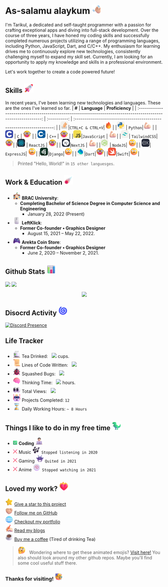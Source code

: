 # As-salamu alaykum <img src="assets/images/Waving Hand Medium-Light Skin Tone.png" width="29px">

I'm Tarikul, a dedicated and self-taught programmer with a passion for crafting exceptional apps and diving into full-stack development. Over the course of three years, I have honed my coding skills and successfully completed numerous projects utilizing a range of programming languages, including Python, JavaScript, Dart, and C/C++. My enthusiasm for learning drives me to continuously explore new technologies, consistently challenging myself to expand my skill set. Currently, I am looking for an opportunity to apply my knowledge and skills in a professional environment.

Let's work together to create a code powered future!

## Skills <img src="assets/images/Rocket.png" width="30">

In recent years, I've been learning new technologies and languages. These are the ones I've learned so far.
| **#** | **Language** | **Proficiency** |
| :------------------------------------------------------------------------------------------------------------: | :----------: | :-------------------------------------------------------------------: |
|<img src="assets/icons/StackOverflow.svg" width="25">|`CTRL+C & CTRL+V`|<img src="assets/images/Fire.png" alt="Mastery" width="25">|
|<a href="https://www.python.org/"><img src="assets/icons/Python.svg" width="25"></a> | `Python`|<img src="assets/images/Flexed Biceps Light Skin Tone.png" alt="Advance" width="25"> |
| <a href="https://en.wikipedia.org/wiki/C_(programming_language)"><img src="assets/icons/C.svg" width="25"></a> | `C` | <img src="assets/images/Nerd Face.png" alt="Intermediate" width="25"> |
| <a href="https://en.wikipedia.org/wiki/C%2B%2B"><img src="assets/icons/CPP.svg" width="25"></a> | `C++` | <img src="assets/images/Nerd Face.png" alt="Intermediate" width="25"> |
|<a href="https://www.javascript.com/"><img src="assets/icons/JavaScript.svg" width="25"></a>|`JavaScript` | <img src="assets/images/Flexed Biceps Light Skin Tone.png" alt="Advance" width="25">|
|<a href="https://tailwindcss.com/"><img src="assets/icons/TailwindCSS.svg" width="25"></a>| `TailwindCSS`| <img src="assets/images/Nerd Face.png" alt="Intermediate" width="25">|
|<a href="https://reactjs.org/"><img src="assets/icons/React.svg" width="25"></a> | `ReactJS` | <img src="assets/images/Nerd Face.png" alt="Intermediate" width="25">|
| <a href="https://nextjs.org/"><img src="assets/icons/NextJS.svg" width="25"></a>|`NextJS` | <img src="assets/images/Flexed Biceps Light Skin Tone.png" alt="Advance" width="25">|
|<a href="https://nodejs.org/"><img src="assets/icons/NodeJS.svg" width="25"></a> | `NodeJS`| <img src="assets/images/Confused Face.png" alt="Beginner" width="25">|
| <a href="https://expressjs.com/"><img src="assets/icons/ExpressJS.svg" width="25"></a>| `ExpressJS`| <img src="assets/images/Confused Face.png" alt="Beginner" width="25">|
|<a href="https://www.djangoproject.com/"><img src="assets/icons/Django.svg" width="25"></a>|`Django`|<img src="assets/images/Confused Face.png" alt="Beginner" width="25">|
|<a href="https://dart.dev/"><img src="assets/icons/Dart-Light.svg" width="25"></a>|`Dart`|<img src="assets/images/Nerd Face.png" alt="Beginner" width="25">|
|<a href="https://dart.dev/"><img src="assets/icons/Swift.svg" width="25"></a>|`Swift`|<img src="assets/images/Confused Face.png" alt="Beginner" width="25">|


> Printed "Hello, World!" in `15 other languesges`.

## Work & Education <img src="assets/images/Comet.png" width="30">

- <img src="assets/images/School.png" width="25"> **BRAC University**:
  - **Completing Bachelor of Science Degree in Computer Science and Engineering**
    - January 28, 2022 (Present)
- <img src="assets/images/Computer Mouse.png" width="25"> **LeftKlick**:
  - **Former Co-founder • Graphics Designer**
    - August 15, 2021 – May 22, 2022.
- <img src="assets/images/Video Game.png" width="25"> **Arekta Coin Store**:
  - **Former Co-founder • Graphics Designer**
    - June 2, 2020 – November 2, 2021.

## Github Stats <img src="assets/images/Bar Chart.png" width="30">

<nobr><img align="center" src="https://github-readme-stats.vercel.app/api?username=Tarikul-Islam-Anik&show_icons=true&line_height=27&count_private=true&title_color=43ffaf&text_color=e5f7ef&icon_color=43ffaf&bg_color=262a33&hide_border=true" />
<img align="center" src="https://github-readme-stats.vercel.app/api/top-langs/?username=Tarikul-Islam-Anik&title_color=43ffaf&text_color=e5f7ef&icon_color=526777&hide_border=true&bg_color=262a33&langs_count=3" />
</nobr>

<p align="center"><img align="center" src="https://github-readme-streak-stats.herokuapp.com?user=tarikul-Islam-anik&hide_border=true&background=262A33&ring=43FFAF&fire=43FFAF&currStreakNum=E5F7EF&sideLabels=E5F7EF&dates=526777&currStreakLabel=E5F7EF&sideNums=43FFAF" /></p>

## Disocrd Activity <img src="assets/images/Cyclone.png" width="30">

[![Discord Presence](https://lanyard.cnrad.dev/api/430616499674284033?bg=262a33)](https://discord.com/users/430616499674284033)

## Life Tracker

- <img src="assets/images/Teacup Without Handle.png" width="25"> Tea Drinked: &nbsp; <img src="https://my-github-tracker.vercel.app/tea"/> cups.
- <img src="assets/images/Scroll.png" width="25"> Lines of Code Written: &nbsp; <img src="https://my-github-tracker.vercel.app/code"/>
- <img src="assets/images/Lady Beetle.png" width="25"> Squashed Bugs: &nbsp; <img src="https://my-github-tracker.vercel.app/debug"/>
- <img src="assets/images/Brain.png" width="25"> Thinking Time: &nbsp; <img src="https://my-github-tracker.vercel.app/thinking"/> hours.
- <img src="assets/images/Eyes.png" width="25"> Total Views: &nbsp; <img src="https://hits.sh/github.com/Tarikul-Islam-Anik.svg?label=%E3%85%A4&color=ffffff&labelColor=ffffff&logo=https%3A%2F%2Foxyzen.me%2F"/>
- <img src="assets/images/Robot.png" width="25"> Projects Completed: `12`
- <img src="assets/images/Hourglass Done.png" width="25"> Daily Working Hours: `~ 8 Hours`

## Things I like to do in my free time <img src="assets/images/T-Rex.png" width="30">

- <img src="assets/images/Check Mark Button.png" width="15"> **Coding** <img src="assets/images/Man Technologist Light Skin Tone.png" width="25">
- <img src="assets/images/Cross Mark.png" width="15"> Music <img src="assets/images/Musical Notes.png" width="25"> `Stopped listening in 2020`
- <img src="assets/images/Cross Mark.png" width="15"> Gaming <img src="assets/images/Alien Monster.png" width="25"> `Quited in 2021`
- <img src="assets/images/Cross Mark.png" width="15"> Anime <img src="assets/images/Fish Cake with Swirl.png" width="25"> `Stopped watching in 2021`

## Loved my work? <img src="assets/images/Heart on Fire.png" width="30">

<img src="assets/images/Star.png" width="25"/>&nbsp;[Give a star to this project](https://github.com/Tarikul-Islam-Anik/tarikul-islam-anik) <br/>
<img src="assets/images/Folded Hands Light Skin Tone.png" width="25"/>&nbsp;[Follow me on GitHub](https://github.com/Tarikul-Islam-Anik)<br/>
<img src="assets/images/Globe with Meridians.png" width="25"/>&nbsp;[Checkout my portfolio](https://oxyzen.vercel.app/)<br/>
<img src="assets/images/Writing Hand Light Skin Tone.png" width="25"/>&nbsp;[Read my blogs](https://oxyzen.vercel.app/blog)<br/>
<img src="assets/images/Hot Beverage.png" width="25"> [Buy me a coffee](https://ko-fi.com/oxyzen) (Tired of drinking Tea)

> <img src="assets/images/Thinking Face.png" width="25"/> &nbsp; Wondering where to get these animated emojis?
> [Visit here!](https://github.com/Tarikul-Islam-Anik/Microsoft-Teams-Animated-Emojis) You also should look around my other github repos. Maybe you'll find some cool useful stuff there.

### Thanks for visiting!&nbsp;<img src="assets/images/Partying Face.png" width="25">
